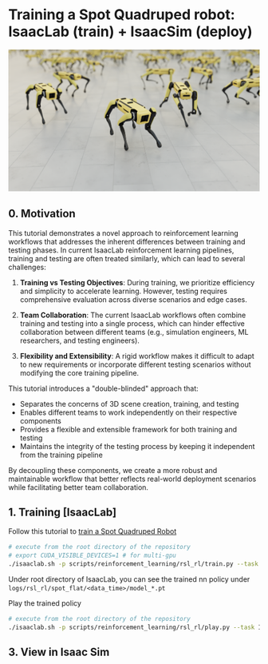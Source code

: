 # Training a Spot Quadruped robot: IsaacLab (train) + IsaacSim (deploy)

![robot](./imgs/robot.png)

## 0. Motivation

This tutorial demonstrates a novel approach to reinforcement learning workflows that addresses the inherent differences between training and testing phases. In current IsaacLab reinforcement learning pipelines, training and testing are often treated similarly, which can lead to several challenges:

1. **Training vs Testing Objectives**: During training, we prioritize efficiency and simplicity to accelerate learning. However, testing requires comprehensive evaluation across diverse scenarios and edge cases.

2. **Team Collaboration**: The current IsaacLab workflows often combine training and testing into a single process, which can hinder effective collaboration between different teams (e.g., simulation engineers, ML researchers, and testing engineers).

3. **Flexibility and Extensibility**: A rigid workflow makes it difficult to adapt to new requirements or incorporate different testing scenarios without modifying the core training pipeline.

This tutorial introduces a "double-blinded" approach that:
- Separates the concerns of 3D scene creation, training, and testing
- Enables different teams to work independently on their respective components
- Provides a flexible and extensible framework for both training and testing
- Maintains the integrity of the testing process by keeping it independent from the training pipeline

By decoupling these components, we create a more robust and maintainable workflow that better reflects real-world deployment scenarios while facilitating better team collaboration.

## 1. Training [IsaacLab]

Follow this tutorial to [train a Spot Quadruped Robot](https://isaac-sim.github.io/IsaacLab/main/source/tutorials/03_envs/run_rl_training.html)

```bash
# execute from the root directory of the repository
# export CUDA_VISIBLE_DEVICES=1 # for multi-gpu
./isaaclab.sh -p scripts/reinforcement_learning/rsl_rl/train.py --task Isaac-Velocity-Flat-Spot-v0 --num_envs 4096 --headless --video --enable_cameras --max_iterations 200
```

Under root directory of IsaacLab, you can see the trained nn policy under `logs/rsl_rl/spot_flat/<data_time>/model_*.pt`


Play the trained policy
```bash
# execute from the root directory of the repository
./isaaclab.sh -p scripts/reinforcement_learning/rsl_rl/play.py --task Isaac-Velocity-Flat-Spot-v0 --num_envs 32 --use_pretrained_checkpoint
```


## 3. View in Isaac Sim

